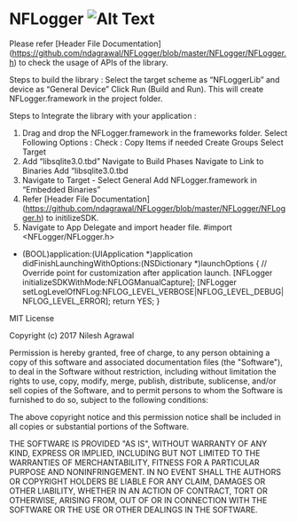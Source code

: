 # NFLogger   ![Alt Text](https://travis-ci.org/ndagrawal/NFLogger.svg?branch=master)



Please refer [Header File Documentation] (https://github.com/ndagrawal/NFLogger/blob/master/NFLogger/NFLogger.h) to check the usage of APIs of the library. 

Steps to build the library : 
Select the target scheme as “NFLoggerLib” and device as “General Device” 
Click Run (Build and Run). This will create NFLogger.framework in the project folder. 

Steps to Integrate the library with your application : 
1. Drag and drop the NFLogger.framework in the frameworks folder. 
    Select Following Options : 
    Check : Copy Items if needed
        Create Groups
        Select Target 
2. Add “libsqlite3.0.tbd” 
    Navigate to Build Phases 
    Navigate to Link to Binaries 
    Add “libsqlite3.0.tbd
4. Navigate to Target - Select General
    Add NFLogger.framework in “Embedded Binaries”
5. Refer  [Header File Documentation] (https://github.com/ndagrawal/NFLogger/blob/master/NFLogger/NFLogger.h) to initilizeSDK. 
6. Navigate to App Delegate and import header file.
#import <NFLogger/NFLogger.h>

- (BOOL)application:(UIApplication *)application didFinishLaunchingWithOptions:(NSDictionary *)launchOptions {
// Override point for customization after application launch.
    [NFLogger initializeSDKWithMode:NFLOGManualCapture];
    [NFLogger setLogLevelOfNFLog:NFLOG_LEVEL_VERBOSE|NFLOG_LEVEL_DEBUG|NFLOG_LEVEL_ERROR];
    return YES;
}


MIT License

Copyright (c) 2017 Nilesh Agrawal

Permission is hereby granted, free of charge, to any person obtaining a copy
of this software and associated documentation files (the "Software"), to deal
in the Software without restriction, including without limitation the rights
to use, copy, modify, merge, publish, distribute, sublicense, and/or sell
copies of the Software, and to permit persons to whom the Software is
furnished to do so, subject to the following conditions:

The above copyright notice and this permission notice shall be included in all
copies or substantial portions of the Software.

THE SOFTWARE IS PROVIDED "AS IS", WITHOUT WARRANTY OF ANY KIND, EXPRESS OR
IMPLIED, INCLUDING BUT NOT LIMITED TO THE WARRANTIES OF MERCHANTABILITY,
FITNESS FOR A PARTICULAR PURPOSE AND NONINFRINGEMENT. IN NO EVENT SHALL THE
AUTHORS OR COPYRIGHT HOLDERS BE LIABLE FOR ANY CLAIM, DAMAGES OR OTHER
LIABILITY, WHETHER IN AN ACTION OF CONTRACT, TORT OR OTHERWISE, ARISING FROM,
OUT OF OR IN CONNECTION WITH THE SOFTWARE OR THE USE OR OTHER DEALINGS IN THE
SOFTWARE.

